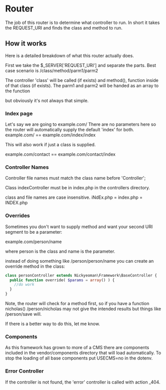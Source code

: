 # Router

The job of this router is to determine what controller to run.
In short it takes the REQUEST_URI and finds the class and method to run.

## How it works

Here is a detailed breakdown of what this router actually does.

First we take the $_SERVER['REQUEST_URI'] and separate the parts.
Best case scenario is /class/method/parm1/parm2

The controller 'class' will be called (if exists) and method(), function inside of that class (if exists).
The parm1 and parm2 will be handed as an array to the function

but obviously it's not always that simple.

### Index page

Let's say we are going to example.com/
There are no parameters here so the router will automatically supply the default 'index' for both.
example.com/ == example.com/index/index

This will also work if just a class is supplied.

example.com/contact == example.com/contact/index

### Controller Names

Controller file names must match the class name before 'Controller';

Class indexController must be in index.php in the controllers directory.

class and file names are case insensitive. iNdEx.php = index.php = INDEX.php

### Overrides

Sometimes you don't want to supply method and want your second URI segment to be a parameter:

example.com/person/name

where person is the class and name is the parameter.

instead of doing something like /person/person/name
you can create an override method in the class:

```php
class personController extends Nickyeoman\Framework\BaseController {
  public function override( $params = array() ) {
    //do work
  }
}
```

Note, the router will check for a method first, so if you have a function nicholas()
/person/nicholas may not give the intended results but things like /person/save will.

If there is a better way to do this, let me know.

### Components

As this framework has grown to more of a CMS there are components included in the vendor/components directory that will load automatically.
To stop the loading of all base components put USECMS=no in the dotenv.

### Error Controller

If the controller is not found, the 'error' controller is called with action _404.
